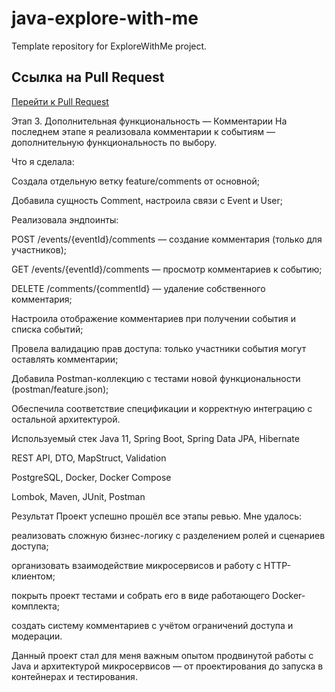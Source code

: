 # java-explore-with-me

Template repository for ExploreWithMe project.

## Ссылка на Pull Request

[Перейти к Pull Request](https://github.com/Maria290301/java-explore-with-me/pull/3)

Этап 3. Дополнительная функциональность — Комментарии
На последнем этапе я реализовала комментарии к событиям — дополнительную функциональность по выбору.

Что я сделала:

Создала отдельную ветку feature/comments от основной;

Добавила сущность Comment, настроила связи с Event и User;

Реализовала эндпоинты:

POST /events/{eventId}/comments — создание комментария (только для участников);

GET /events/{eventId}/comments — просмотр комментариев к событию;

DELETE /comments/{commentId} — удаление собственного комментария;

Настроила отображение комментариев при получении события и списка событий;

Провела валидацию прав доступа: только участники события могут оставлять комментарии;

Добавила Postman-коллекцию с тестами новой функциональности (postman/feature.json);

Обеспечила соответствие спецификации и корректную интеграцию с остальной архитектурой.

Используемый стек
Java 11, Spring Boot, Spring Data JPA, Hibernate

REST API, DTO, MapStruct, Validation

PostgreSQL, Docker, Docker Compose

Lombok, Maven, JUnit, Postman

Результат
Проект успешно прошёл все этапы ревью. Мне удалось:

реализовать сложную бизнес-логику с разделением ролей и сценариев доступа;

организовать взаимодействие микросервисов и работу с HTTP-клиентом;

покрыть проект тестами и собрать его в виде работающего Docker-комплекта;

создать систему комментариев с учётом ограничений доступа и модерации.

Данный проект стал для меня важным опытом продвинутой работы с Java и архитектурой микросервисов — от проектирования до запуска в контейнерах и тестирования.
